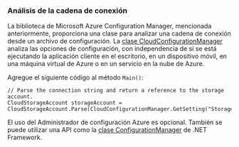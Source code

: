 ### Análisis de la cadena de conexión

La biblioteca de Microsoft Azure Configuration Manager, mencionada anteriormente, proporciona una clase para analizar una cadena de conexión desde un archivo de configuración. La [clase CloudConfigurationManager](https://msdn.microsoft.com/library/azure/mt634650.aspx) analiza las opciones de configuración, con independencia de si se está ejecutando la aplicación cliente en el escritorio, en un dispositivo móvil, en una máquina virtual de Azure o en un servicio en la nube de Azure.

Agregue el siguiente código al método `Main()`:

    // Parse the connection string and return a reference to the storage account.
    CloudStorageAccount storageAccount = CloudStorageAccount.Parse(CloudConfigurationManager.GetSetting("StorageConnectionString"));

El uso del Administrador de configuración Azure es opcional. También se puede utilizar una API como la [clase ConfigurationManager](https://msdn.microsoft.com/library/system.configuration.configurationmanager.aspx) de .NET Framework.

<!---HONumber=AcomDC_0406_2016-->